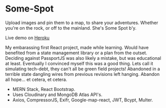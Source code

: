 # Some-Spot 
Upload images and pin them to a map, to share your adventures. Whether you're on the rock, or off to the mainland. She's Some Spot b'y.

Live demo on [Heroku](https://some-spot.herokuapp.com/)

My embarassing first React project, made while learning. Would have benefited from a state management library or a plan from the outset. Deciding against PassportJS was also likely a mistake, but was educational at least. Eventually I convinced myself this was a good thing. Lets call it simulating tech-debt, they can't all be green field projects! Abandoned in a terrible state dangling wires from previous revisions left hanging. Abandon all hope... et cetera, et cetera.

- MERN Stack, React Bootstrap. 
- Uses Cloudinary and MongoDB Atlas API's. 
- Axios, CompressorJS, Exifr, Google-map-react, JWT, Bcypt, Multer. 
